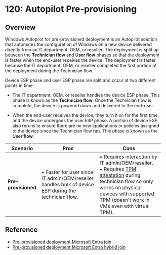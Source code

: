 # 120: Autopilot Pre-provisioning

## Overview

Windows Autopilot for pre-provisioned deployment is an Autopilot solution that automates the configuration of Windows on a new device delivered directly from an IT department, OEM, or reseller. The deployment is split up between the **Technician flow** and **User flow** phases so that the deployment is faster when the end-user receives the device. The deployment is faster because the IT department, OEM, or reseller completed the first portion of the deployment during the Technician flow.

Device ESP phase and user ESP phase are split and occur at two different points in time:

* The IT department, OEM, or reseller handles the device ESP phase. This phase is known as the **Technician flow**. Once the Technician flow is complete, the device is powered down and delivered to the end-user.

* When the end-user receives the device, they turn it on for the first time, and the device undergoes the user ESP phase. A portion of device ESP also reruns to ensure there are no new applications or policies assigned to the device since the Technician flow ran. This phase is known as the **User flow**.

| **Scenario** | **Pros** | **Cons** |
| --- | --- | --- |
| **Pre-provisioned** | • Faster for user since IT admin/OEM/reseller handles bulk of device ESP during the technician flow. | • Requires interaction by IT admin/OEM/reseller.  <br>• Requires [TPM attestation](https://learn.microsoft.com/en-us/windows-server/identity/ad-ds/manage/component-updates/tpm-key-attestation) during technician flow so only works on physical devices with supported TPM (doesn't work in VMs even with virtual TPM). |

## Reference

* [Pre-provisioned deployment Microsoft Entra join](https://learn.microsoft.com/en-us/autopilot/tutorial/pre-provisioning/azure-ad-join-workflow)
* [Pre-provisioned deployment Microsoft Entra hybrid join](https://learn.microsoft.com/en-us/autopilot/tutorial/pre-provisioning/hybrid-azure-ad-join-workflow)